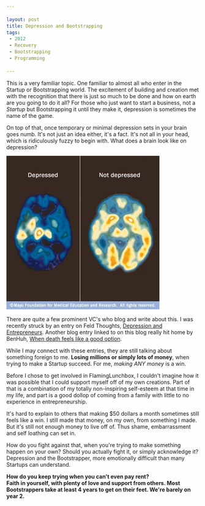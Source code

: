 ```yaml
---

layout: post
title: Depression and Bootstrapping 
tags: 
 - 2012
 - Recovery
 - Bootstrapping
 - Programming
 
---
```


This is a very familiar topic.  One familiar to almost all who enter in the Startup or Bootstrapping world.  The excitement of building and creation met with the recognition that there is just so much to be done and how on earth are you going to do it all?  For those who just want to start a business, not a *Startup* but Bootstrapping it until they make it, depression is sometimes the name of the game.  

On top of that, once temporary or minimal depression sets in your brain goes numb.  It's not just an idea either, it's a fact.  It's not all in your head, which is ridiculously fuzzy to begin with.  What does a brain look like on depression?

![Your brain on and off depression](/static/images/depression_brain.jpg)  

There are quite a few prominent VC's who blog and write about this.  I was recently struck by an entry on Feld Thoughts, [Depression and Entrepreneurs](http://www.feld.com/wp/archives/2012/10/depression-and-entrepreneurs.html?utm_source=feedburner&utm_medium=email&utm_campaign=Feed%3A+FeldThoughts+%28Feld+Thoughts%29).  Another blog entry linked to on this blog really hit home by BenHuh, [When death feels like a good option](http://www.benhuh.com/2011/11/29/when-death-feels-like-a-good-option/).  

While I may connect with these entries, they are still talking about something foreign to me.  **Losing millions or simply lots of money**, when trying to make a Startup succeed.  For me, *making ANY money* is a win.  

Before I chose to get involved in FlamingLunchbox, I couldn't imagine how it was possible that I could support myself off of my own creations.  Part of that is a combination of my totally non-inspiring self-esteem at that time in my life, and part is a good dollop of coming from a family with little to no experience in entrepreneurship.  

It's hard to explain to others that making $50 dollars a month sometimes still feels like a win.  I still made that money, on my own, from something I made.  But it's still not enough money to live off of.  Thus shame, embarrassment and self loathing can set in.  

How do you fight against that, when you're trying to make something happen on your own?  Should you actually fight it, or simply acknowledge it?  Depression and the Bootstrapper, more emotionally difficult than many Startups can understand.  

**How do you keep trying when you can't even pay rent?  
Faith in yourself, with plenty of love and support from others.
Most Bootstrappers take at least 4 years to get on their feet.
We're barely on year 2.**  